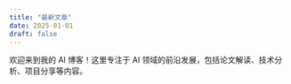 ```yaml
---
title: "最新文章"
date: 2025-01-01
draft: false
---
```


欢迎来到我的 AI 博客！这里专注于 AI 领域的前沿发展，包括论文解读、技术分析、项目分享等内容。
